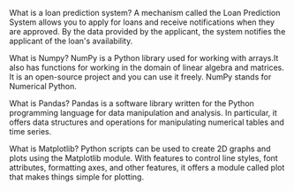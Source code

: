  What is a loan prediction system?
A mechanism called the Loan Prediction System allows you to apply for loans and receive notifications when they are approved. By the data provided by the applicant, the system notifies the applicant of the loan's availability.

What is Numpy?
NumPy is a Python library used for working with arrays.It also has functions for working in the domain of linear algebra and matrices. It is an open-source project and you can use it freely. NumPy stands for Numerical Python.

 What is Pandas?
 Pandas is a software library written for the Python programming language for data manipulation and analysis. In particular, it offers data structures and operations for manipulating numerical tables and time series.

What is Matplotlib?
Python scripts can be used to create 2D graphs and plots using the Matplotlib module. With features to control line styles, font attributes, formatting axes, and other features, it offers a module called plot that makes things simple for plotting.
